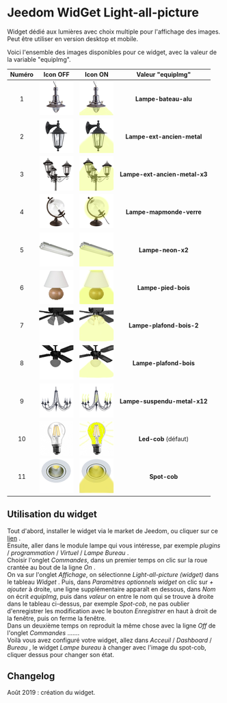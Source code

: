 # Jeedom WidGet Light-all-picture

Widget dédié aux lumières avec choix multiple pour l'affichage des images.  
Peut être utiliser en version desktop et mobile.  

Voici l'ensemble des images disponibles pour ce widget, avec la valeur de la variable "equipImg".  
  
|  Numéro  |   Icon OFF  |   Icon ON   |   Valeur "equipImg"   |
| :------: | :---------: | :---------: | :-------------------: |
| 1 | ![Lampe bateau](cmd.action.other.Light-all-picture/Lampe-bateau-alu_NOK.png) | ![Lampe bateau](cmd.action.other.Light-all-picture/Lampe-bateau-alu_OK.png) | **Lampe-bateau-alu** |
| 2 | ![Lampe exterieur ancien](cmd.action.other.Light-all-picture/Lampe-ext-ancien-metal_NOK.png) | ![Lampe exterieur ancien](cmd.action.other.Light-all-picture/Lampe-ext-ancien-metal_OK.png) | **Lampe-ext-ancien-metal** |
| 3 | ![Lampe exterieur ancien x3](cmd.action.other.Light-all-picture/Lampe-ext-ancien-metal-x3_NOK.png) | ![Lampe exterieur ancien x3](cmd.action.other.Light-all-picture/Lampe-ext-ancien-metal-x3_OK.png) | **Lampe-ext-ancien-metal-x3** |
| 4 | ![Lampe mapmode](cmd.action.other.Light-all-picture/Lampe-mapmonde-verre_NOK.png) | ![Lampe mapmode](cmd.action.other.Light-all-picture/Lampe-mapmonde-verre_OK.png) | **Lampe-mapmonde-verre** |
| 5 | ![Lampe neon x2](cmd.action.other.Light-all-picture/Lampe-neon-x2_NOK.png) | ![Lampe neon x2](cmd.action.other.Light-all-picture/Lampe-neon-x2_OK.png) | **Lampe-neon-x2** |
| 6 | ![Lampe pied bois](cmd.action.other.Light-all-picture/Lampe-pied-bois_NOK.png) | ![Lampe pied bois](cmd.action.other.Light-all-picture/Lampe-pied-bois_OK.png) | **Lampe-pied-bois** |
| 7 | ![Lampe plafond bois 2](cmd.action.other.Light-all-picture/Lampe-plafond-bois-2_NOK.png) | ![Lampe plafond bois 2](cmd.action.other.Light-all-picture/Lampe-plafond-bois-2_OK.png) | **Lampe-plafond-bois-2** |
| 8 | ![Lampe plafond bois](cmd.action.other.Light-all-picture/Lampe-plafond-bois_NOK.png) | ![Lampe plafond bois](cmd.action.other.Light-all-picture/Lampe-plafond-bois_OK.png) | **Lampe-plafond-bois** |
| 9 | ![Lampe suspendu metal x12](cmd.action.other.Light-all-picture/Lampe-suspendu-metal-x12_NOK.png) | ![Lampe suspendu metal x12](cmd.action.other.Light-all-picture/Lampe-suspendu-metal-x12_OK.png) | **Lampe-suspendu-metal-x12** |
| 10 | ![Lampe cob](cmd.action.other.Light-all-picture/Led-cob_NOK.png) | ![Lampe cob](cmd.action.other.Light-all-picture/Led-cob_OK.png) | **Led-cob** (défaut) |
| 11 | ![Lampe spot cob](cmd.action.other.Light-all-picture/Spot-cob_NOK.png) | ![Lampe spot cob](cmd.action.other.Light-all-picture/Spot-cob_OK.png) | **Spot-cob** |  
  
## Utilisation du widget
Tout d'abord, installer le widget via le market de Jeedom, ou cliquer sur ce [lien](https://www.jeedom.com/market/index.php?v=d&p=market&author=lolo-95 "lien vers le market Jeedom") .  
Ensuite, aller dans le module lampe qui vous intéresse, par exemple *plugins* / *programmation* / *Virtuel* / *Lampe Bureau* .  
Choisir l'onglet *Commandes*, dans un premier temps on clic sur la roue crantée au bout de la ligne *On* .  
On va sur l'onglet *Affichage*, on sélectionne *Light-all-picture (widget)* dans le tableau *Widget* .
Puis, dans *Paramètres optionnels widget* on clic sur *+ ajouter* à droite, une ligne supplémentaire apparaît en dessous, dans *Nom* on écrit *equipImg*, puis dans *valeur* on entre le nom qui se trouve à droite dans le tableau ci-dessus, par exemple *Spot-cob*, ne pas oublier d'enregistrer les modification avec le bouton *Enregistrer* en haut à droit de la fenêtre, puis on ferme la fenêtre.  
Dans un deuxième temps on reproduit la même chose avec la ligne *Off* de l'onglet *Commandes* .......  
Voilà vous avez configuré votre widget, allez dans *Acceuil* / *Dashboard* / *Bureau* , le widget *Lampe bureau* à changer avec l'image du spot-cob, cliquer dessus pour changer son état.  
  
## Changelog
Août 2019 : création du widget.